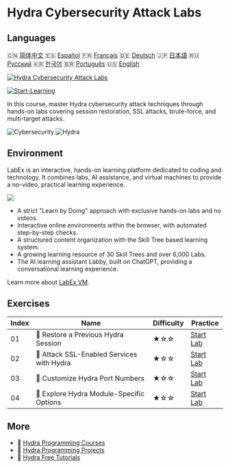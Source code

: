 # Hydra Cybersecurity Attack Labs

## Languages

🇨🇳 [简体中文](README_zh.md) 🇪🇸 [Español](README_es.md) 🇫🇷 [Français](README_fr.md) 🇩🇪 [Deutsch](README_de.md) 🇯🇵 [日本語](README_ja.md) 🇷🇺 [Русский](README_ru.md) 🇰🇷 [한국어](README_ko.md) 🇧🇷 [Português](README_pt.md) 🇺🇸 [English](README.md) 

[![Hydra Cybersecurity Attack Labs](https://cover-creator.labex.io/hydra-cybersecurity-attack-labs.png)](https://labex.io/en/courses/hydra-cybersecurity-attack-labs)

[![Start-Learning](https://img.shields.io/badge/Start-Learning-whitesmoke?style=for-the-badge)](https://labex.io/en/courses/hydra-cybersecurity-attack-labs)

In this course, master Hydra cybersecurity attack techniques through hands-on labs covering session restoration, SSL attacks, brute-force, and multi-target attacks.

![Cybersecurity](https://img.shields.io/badge/Cybersecurity-whitesmoke?style=for-the-badge&logo=cybersecurity)
![Hydra](https://img.shields.io/badge/Hydra-whitesmoke?style=for-the-badge&logo=hydra)


## Environment

LabEx is an interactive, hands-on learning platform dedicated to coding and technology. It combines labs, AI assistance, and virtual machines to provide a no-video, practical learning experience.

![](https://tutorial-screenshot.getvm.io/images/vm-1725247253.png)

- A strict "Learn by Doing" approach with exclusive hands-on labs and no videos.
- Interactive online environments within the browser, with automated step-by-step checks.
- A structured content organization with the Skill Tree based learning system.
- A growing learning resource of 30 Skill Trees and over 6,000 Labs.
- The AI learning assistant Labby, built on ChatGPT, providing a conversational learning experience.

Learn more about [LabEx VM](https://support.labex.io/using-labex/virtual-machine).

## Exercises

|   Index | Name                                      | Difficulty   | Practice                                                                                                                  |
|---------|-------------------------------------------|--------------|---------------------------------------------------------------------------------------------------------------------------|
|      01 | 📖 Restore a Previous Hydra Session       | ★☆☆          | <a target='_blank' href='https://labex.io/en/tutorials/hydra-restore-a-previous-hydra-session-550772'>Start Lab</a>       |
|      02 | 📖 Attack SSL-Enabled Services with Hydra | ★☆☆          | <a target='_blank' href='https://labex.io/en/tutorials/hydra-attack-ssl-enabled-services-with-hydra-550762'>Start Lab</a> |
|      03 | 📖 Customize Hydra Port Numbers           | ★☆☆          | <a target='_blank' href='https://labex.io/en/tutorials/hydra-customize-hydra-port-numbers-550765'>Start Lab</a>           |
|      04 | 📖 Explore Hydra Module-Specific Options  | ★☆☆          | <a target='_blank' href='https://labex.io/en/tutorials/hydra-explore-hydra-module-specific-options-550767'>Start Lab</a>  |

## More

- 🔗 [Hydra Programming Courses](https://github.com/labex-labs/awesome-programming-courses)
- 🔗 [Hydra Programming Projects](https://github.com/labex-labs/awesome-programming-projects)
- 🔗 [Hydra Free Tutorials](https://github.com/labex-labs/hydra-free-tutorials)

